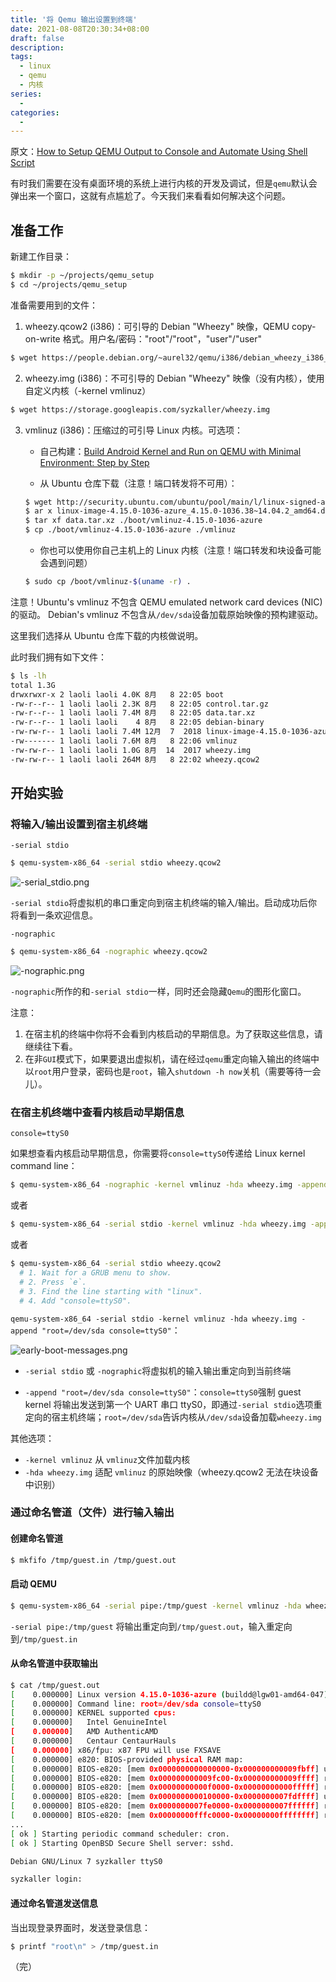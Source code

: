 ```yaml
---
title: '将 Qemu 输出设置到终端'
date: 2021-08-08T20:30:34+08:00
draft: false
description:
tags:
  - linux
  - qemu
  - 内核
series:
  -
categories:
  -
---
```


原文：[How to Setup QEMU Output to Console and Automate Using Shell Script](https://fadeevab.com/how-to-setup-qemu-output-to-console-and-automate-using-shell-script/)

有时我们需要在没有桌面环境的系统上进行内核的开发及调试，但是`qemu`默认会弹出来一个窗口，这就有点尴尬了。今天我们来看看如何解决这个问题。

## 准备工作

新建工作目录：

```bash
$ mkdir -p ~/projects/qemu_setup
$ cd ~/projects/qemu_setup
```

准备需要用到的文件：

1. wheezy.qcow2 (i386)：可引导的 Debian "Wheezy" 映像，QEMU copy-on-write 格式。用户名/密码："root"/"root"，"user"/"user"

```bash
$ wget https://people.debian.org/~aurel32/qemu/i386/debian_wheezy_i386_standard.qcow2 -O wheezy.qcow2
```

2. wheezy.img (i386)：不可引导的 Debian "Wheezy" 映像（没有内核），使用自定义内核（-kernel vmlinuz）

```bash
$ wget https://storage.googleapis.com/syzkaller/wheezy.img
```

3. vmlinuz (i386)：压缩过的可引导 Linux 内核。可选项：

   - 自己构建：[Build Android Kernel and Run on QEMU with Minimal Environment: Step by Step](https://fadeevab.com/build-android-kernel-and-run-on-qemu-minimal-step-by-step)

   - 从 Ubuntu 仓库下载（注意！端口转发将不可用）：

   ```bash
   $ wget http://security.ubuntu.com/ubuntu/pool/main/l/linux-signed-azure/linux-image-4.15.0-1036-azure_4.15.0-1036.38~14.04.2_amd64.deb
   $ ar x linux-image-4.15.0-1036-azure_4.15.0-1036.38~14.04.2_amd64.deb
   $ tar xf data.tar.xz ./boot/vmlinuz-4.15.0-1036-azure
   $ cp ./boot/vmlinuz-4.15.0-1036-azure ./vmlinuz
   ```

   - 你也可以使用你自己主机上的 Linux 内核（注意！端口转发和块设备可能会遇到问题）

   ```bash
   $ sudo cp /boot/vmlinuz-$(uname -r) .
   ```

注意！Ubuntu's vmlinuz 不包含 QEMU emulated network card devices (NIC)的驱动。 Debian's vmlinuz 不包含从`/dev/sda`设备加载原始映像的预构建驱动。

这里我们选择从 Ubuntu 仓库下载的内核做说明。

此时我们拥有如下文件：

```bash
$ ls -lh
total 1.3G
drwxrwxr-x 2 laoli laoli 4.0K 8月   8 22:05 boot
-rw-r--r-- 1 laoli laoli 2.3K 8月   8 22:05 control.tar.gz
-rw-r--r-- 1 laoli laoli 7.4M 8月   8 22:05 data.tar.xz
-rw-r--r-- 1 laoli laoli    4 8月   8 22:05 debian-binary
-rw-rw-r-- 1 laoli laoli 7.4M 12月  7  2018 linux-image-4.15.0-1036-azure_4.15.0-1036.38~14.04.2_amd64.deb
-rw------- 1 laoli laoli 7.6M 8月   8 22:06 vmlinuz
-rw-rw-r-- 1 laoli laoli 1.0G 8月  14  2017 wheezy.img
-rw-rw-r-- 1 laoli laoli 264M 8月   8 22:02 wheezy.qcow2
```

## 开始实验

### 将输入/输出设置到宿主机终端

`-serial stdio`

```bash
$ qemu-system-x86_64 -serial stdio wheezy.qcow2
```

![-serial_stdio.png](/posts/images/qemu_setup/-serial_stdio.png)

`-serial stdio`将虚拟机的串口重定向到宿主机终端的输入/输出。启动成功后你将看到一条欢迎信息。

`-nographic`

```bash
$ qemu-system-x86_64 -nographic wheezy.qcow2
```

![-nographic.png](/posts/images/qemu_setup/-nographic.png)

`-nographic`所作的和`-serial stdio`一样，同时还会隐藏`Qemu`的图形化窗口。

注意：

1. 在宿主机的终端中你将不会看到内核启动的早期信息。为了获取这些信息，请继续往下看。
2. 在非`GUI`模式下，如果要退出虚拟机，请在经过`qemu`重定向输入输出的终端中以`root`用户登录，密码也是`root`，输入`shutdown -h now`关机（需要等待一会儿）。

### 在宿主机终端中查看内核启动早期信息

`console=ttyS0`

如果想查看内核启动早期信息，你需要将`console=ttyS0`传递给 Linux kernel command line：

```bash
$ qemu-system-x86_64 -nographic -kernel vmlinuz -hda wheezy.img -append "root=/dev/sda console=ttyS0"
```

或者

```bash
$ qemu-system-x86_64 -serial stdio -kernel vmlinuz -hda wheezy.img -append "root=/dev/sda console=ttyS0"
```

或者

```bash
$ qemu-system-x86_64 -serial stdio wheezy.qcow2
  # 1. Wait for a GRUB menu to show.
  # 2. Press `e`.
  # 3. Find the line starting with "linux".
  # 4. Add "console=ttyS0".
```

`qemu-system-x86_64 -serial stdio -kernel vmlinuz -hda wheezy.img -append "root=/dev/sda console=ttyS0"`：

![early-boot-messages.png](/posts/images/qemu_setup/early-boot-messages.png)

- `-serial stdio` 或 `-nographic`将虚拟机的输入输出重定向到当前终端

- `-append "root=/dev/sda console=ttyS0"`：`console=ttyS0`强制 guest kernel 将输出发送到第一个 UART 串口 ttyS0，即通过`-serial stdio`选项重定向的宿主机终端；`root=/dev/sda`告诉内核从`/dev/sda`设备加载`wheezy.img`

其他选项：

- `-kernel vmlinuz` 从 `vmlinuz`文件加载内核
- `-hda wheezy.img` 适配 `vmlinuz` 的原始映像（wheezy.qcow2 无法在块设备中识别）

### 通过命名管道（文件）进行输入输出

#### 创建命名管道

```bash
$ mkfifo /tmp/guest.in /tmp/guest.out
```

#### 启动 QEMU

```bash
$ qemu-system-x86_64 -serial pipe:/tmp/guest -kernel vmlinuz -hda wheezy.img -append "root=/dev/sda console=ttyS0"
```

`-serial pipe:/tmp/guest` 将输出重定向到`/tmp/guest.out`，输入重定向到`/tmp/guest.in`

#### 从命名管道中获取输出

```bash
$ cat /tmp/guest.out
[    0.000000] Linux version 4.15.0-1036-azure (buildd@lgw01-amd64-047) (gcc version 4.8.4 (Ubuntu 4.8.4-2ubuntu1~14.04.4)) #38~14.04.2-Ubuntu SMP Fri Dec 7 04:07:34 UTC 2018 (Ubuntu 4.15.0-1036.38~14.04.2-azure 4.15.18)
[    0.000000] Command line: root=/dev/sda console=ttyS0
[    0.000000] KERNEL supported cpus:
[    0.000000]   Intel GenuineIntel
[    0.000000]   AMD AuthenticAMD
[    0.000000]   Centaur CentaurHauls
[    0.000000] x86/fpu: x87 FPU will use FXSAVE
[    0.000000] e820: BIOS-provided physical RAM map:
[    0.000000] BIOS-e820: [mem 0x0000000000000000-0x000000000009fbff] usable
[    0.000000] BIOS-e820: [mem 0x000000000009fc00-0x000000000009ffff] reserved
[    0.000000] BIOS-e820: [mem 0x00000000000f0000-0x00000000000fffff] reserved
[    0.000000] BIOS-e820: [mem 0x0000000000100000-0x0000000007fdffff] usable
[    0.000000] BIOS-e820: [mem 0x0000000007fe0000-0x0000000007ffffff] reserved
[    0.000000] BIOS-e820: [mem 0x00000000fffc0000-0x00000000ffffffff] reserved
...
[ ok ] Starting periodic command scheduler: cron.
[ ok ] Starting OpenBSD Secure Shell server: sshd.

Debian GNU/Linux 7 syzkaller ttyS0

syzkaller login:
```

#### 通过命名管道发送信息

当出现登录界面时，发送登录信息：

```bash
$ printf "root\n" > /tmp/guest.in
```

（完）
